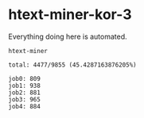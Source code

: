 # htext-miner-kor-3

Everything doing here is automated.

```
htext-miner

total: 4477/9855 (45.4287163876205%)

job0: 809
job1: 938
job2: 881
job3: 965
job4: 884
```